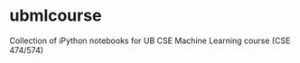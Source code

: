 ubmlcourse
==========

Collection of iPython notebooks for UB CSE Machine Learning course (CSE 474/574)
